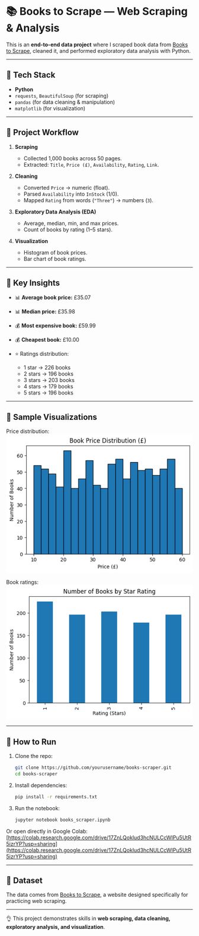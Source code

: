 # 📚 Books to Scrape — Web Scraping & Analysis

This is an **end-to-end data project** where I scraped book data from [Books to Scrape](http://books.toscrape.com/), cleaned it, and performed exploratory data analysis with Python.

---

## 🔹 Tech Stack

* **Python**
* `requests`, `BeautifulSoup` (for scraping)
* `pandas` (for data cleaning & manipulation)
* `matplotlib` (for visualization)

---

## 🔹 Project Workflow

1. **Scraping**

   * Collected 1,000 books across 50 pages.
   * Extracted: `Title`, `Price (£)`, `Availability`, `Rating`, `Link`.

2. **Cleaning**

   * Converted `Price` → numeric (float).
   * Parsed `Availability` into `InStock` (1/0).
   * Mapped `Rating` from words (`"Three"`) → numbers (`3`).

3. **Exploratory Data Analysis (EDA)**

   * Average, median, min, and max prices.
   * Count of books by rating (1–5 stars).

4. **Visualization**

   * Histogram of book prices.
   * Bar chart of book ratings.

---

## 🔹 Key Insights

* 📊 **Average book price:** £35.07
* 📊 **Median price:** £35.98
* 💰 **Most expensive book:** £59.99
* 💰 **Cheapest book:** £10.00
* ⭐ Ratings distribution:

  * 1 star → 226 books
  * 2 stars → 196 books
  * 3 stars → 203 books
  * 4 stars → 179 books
  * 5 stars → 196 books

---

## 🔹 Sample Visualizations

Price distribution:
![Price Histogram](price_hist.png)

Book ratings:
![Rating Counts](rating_counts.png)

---

## 🚀 How to Run

1. Clone the repo:

   ```bash
   git clone https://github.com/yourusername/books-scraper.git
   cd books-scraper
   ```
2. Install dependencies:

   ```bash
   pip install -r requirements.txt
   ```
3. Run the notebook:

   ```bash
   jupyter notebook books_scraper.ipynb
   ```

Or open directly in Google Colab:
[https://colab.research.google.com/drive/17ZnLQoklud3hcNULCcWIPu5UtR5izrYP?usp=sharing](https://colab.research.google.com/drive/17ZnLQoklud3hcNULCcWIPu5UtR5izrYP?usp=sharing)

---

## 🔹 Dataset

The data comes from [Books to Scrape](http://books.toscrape.com/), a website designed specifically for practicing web scraping.

---

👌 This project demonstrates skills in **web scraping, data cleaning, exploratory analysis, and visualization**.
